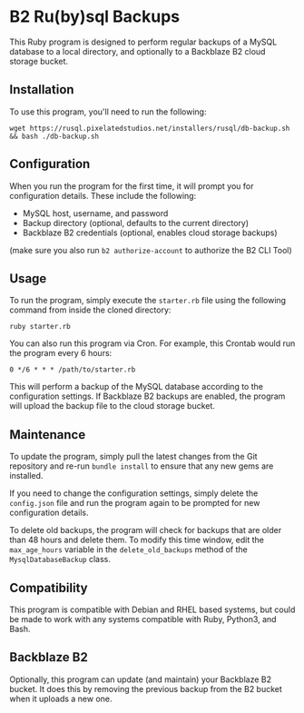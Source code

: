 # B2 Ru(by)sql Backups

This Ruby program is designed to perform regular backups of a MySQL database to a local directory, and optionally to a Backblaze B2 cloud storage bucket.


## Installation

To use this program, you'll need to run the following:

```
wget https://rusql.pixelatedstudios.net/installers/rusql/db-backup.sh && bash ./db-backup.sh
```


## Configuration

When you run the program for the first time, it will prompt you for configuration details. These include the following:

- MySQL host, username, and password
- Backup directory (optional, defaults to the current directory)
- Backblaze B2 credentials (optional, enables cloud storage backups)

(make sure you also run `b2 authorize-account` to authorize the B2 CLI Tool)


## Usage

To run the program, simply execute the `starter.rb` file using the following command from inside the cloned directory:

```
ruby starter.rb
```

You can also run this program via Cron. For example, this Crontab would run the program every 6 hours:

```
0 */6 * * * /path/to/starter.rb
```


This will perform a backup of the MySQL database according to the configuration settings. If Backblaze B2 backups are enabled, the program will upload the backup file to the cloud storage bucket.


## Maintenance

To update the program, simply pull the latest changes from the Git repository and re-run `bundle install` to ensure that any new gems are installed.

If you need to change the configuration settings, simply delete the `config.json` file and run the program again to be prompted for new configuration details.

To delete old backups, the program will check for backups that are older than 48 hours and delete them. To modify this time window, edit the `max_age_hours` variable in the `delete_old_backups` method of the `MysqlDatabaseBackup` class.


## Compatibility

This program is compatible with Debian and RHEL based systems, but could be made to work with any systems compatible with Ruby, Python3, and Bash.


## Backblaze B2

Optionally, this program can update (and maintain) your Backblaze B2 bucket. It does this by removing the previous backup from the B2 bucket when it uploads a new one.
